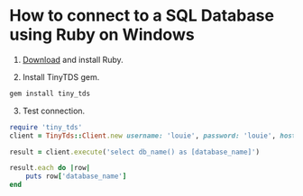 # How to connect to a SQL Database using Ruby on Windows

1. [Download](https://rubyinstaller.org/downloads/) and install Ruby.

2. Install TinyTDS gem.

```ruby
gem install tiny_tds
```

3. Test connection.

```ruby
require 'tiny_tds'
client = TinyTds::Client.new username: 'louie', password: 'louie', host: 'servername', port: 1433, database: 'louie'

result = client.execute('select db_name() as [database_name]')

result.each do |row|
    puts row['database_name']
end
```
